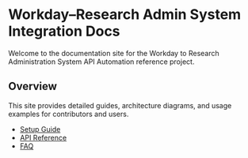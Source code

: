 # Workday–Research Admin System Integration Docs

Welcome to the documentation site for the Workday to Research Administration System API Automation reference project.

## Overview
This site provides detailed guides, architecture diagrams, and usage examples for contributors and users.

- [Setup Guide](../integration-guide.md)
- [API Reference](api.md)
- [FAQ](faq.md)
